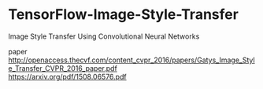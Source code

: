 # TensorFlow-Image-Style-Transfer
Image Style Transfer Using Convolutional Neural Networks

paper  
http://openaccess.thecvf.com/content_cvpr_2016/papers/Gatys_Image_Style_Transfer_CVPR_2016_paper.pdf  
https://arxiv.org/pdf/1508.06576.pdf
